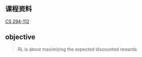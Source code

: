 ## 课程资料

[CS 294-112](http://rail.eecs.berkeley.edu/deeprlcourse/)



## objective

> RL is about maximizing the expected discounted rewards

